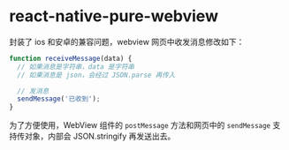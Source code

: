 # react-native-pure-webview

封装了 ios 和安卓的兼容问题，webview 网页中收发消息修改如下：

```js
function receiveMessage(data) {
  // 如果消息是字符串，data 是字符串
  // 如果消息是 json，会经过 JSON.parse 再传入

  // 发消息
  sendMessage('已收到');
}
```

为了方便使用，WebView 组件的 `postMessage` 方法和网页中的 `sendMessage` 支持传对象，内部会 JSON.stringify 再发送出去。
